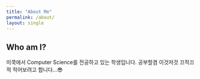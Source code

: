 ```yaml
---
title: "About Me"
permalink: /about/
layout: single
---
```


## Who am I?

미쿡에서 Computer Science를 전공하고 있는 학생입니다.
공부할겸 이것저것 끄적끄적 적어보려고 합니다...😎
